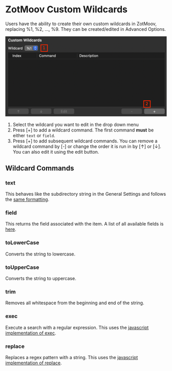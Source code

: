 # ZotMoov Custom Wildcards

Users have the ability to create their own custom wildcards in ZotMoov, replacing %1, %2, ..., %9. They can be created/edited in Advanced Options.

<img src="res/cwc.png" width="600"/>

1. Select the wildcard you want to edit in the drop down menu
2. Press [+] to add a wildcard command. The first command **must** be either ```text``` or ```field```.
3. Press [+] to add subsequent wildcard commands. You can remove a wildcard command by [-] or change the order it is run in by [↑] or [↓]. You can also edit it using the edit button.

## Wildcard Commands

### text

This behaves like the subdirectory string in the General Settings and follows the [same formatting](WILDCARD_INFO.md).

### field

This returns the field associated with the item. A list of all available fields is [here](https://www.zotero.org/support/dev/client_coding/javascript_api/search_fields).

### toLowerCase

Converts the string to lowercase.

### toUpperCase

Converts the string to uppercase.

### trim

Removes all whitespace from the beginning and end of the string.


### exec

Execute a search with a regular expression. This uses the [javascript implementation of exec](https://developer.mozilla.org/en-US/docs/Web/JavaScript/Reference/Global_Objects/RegExp/exec).


### replace

Replaces a regex pattern with a string. This uses the [javascript implementation of replace](https://developer.mozilla.org/en-US/docs/Web/JavaScript/Reference/Global_Objects/String/replace).